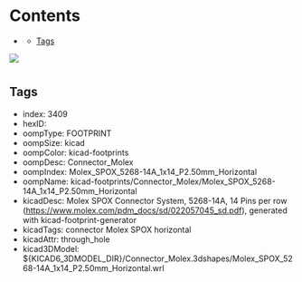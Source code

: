 



Contents
========

* [](#)
	* [Tags](#tags)
  
![][im]
# 

## Tags

- index: 3409
- hexID: 
- oompType: FOOTPRINT
- oompSize: kicad
- oompColor: kicad-footprints
- oompDesc: Connector_Molex
- oompIndex: Molex_SPOX_5268-14A_1x14_P2.50mm_Horizontal
- oompName: kicad-footprints/Connector_Molex/Molex_SPOX_5268-14A_1x14_P2.50mm_Horizontal
- kicadDesc: Molex SPOX Connector System, 5268-14A, 14 Pins per row (https://www.molex.com/pdm_docs/sd/022057045_sd.pdf), generated with kicad-footprint-generator
- kicadTags: connector Molex SPOX horizontal
- kicadAttr: through_hole
- kicad3DModel: ${KICAD6_3DMODEL_DIR}/Connector_Molex.3dshapes/Molex_SPOX_5268-14A_1x14_P2.50mm_Horizontal.wrl



[im]: image.png
